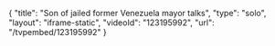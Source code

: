 {
    "title": "Son of jailed former Venezuela mayor talks",
    "type": "solo",
    "layout": "iframe-static",
    "videoId": "123195992",
    "url": "\/tvpembed\/123195992"
}